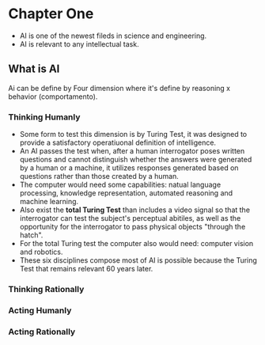 # Chapter One

- AI is one of the newest fileds in science and engineering. 
- AI is relevant to any intellectual task.

## What is AI

Ai can be define by Four dimension where it's define by reasoning x behavior (comportamento).

### Thinking Humanly
  - Some form to test this dimension is by Turing Test, 
  it was designed to provide a satisfactory 
  operatiuonal definition of intelligence.
  - An AI passes the test when, after a human interrogator 
  poses written questions and cannot distinguish whether the 
  answers were generated by a human or a machine, 
  it utilizes responses generated based on questions 
  rather than those created by a human.
  - The computer would need some capabilities: 
  natual language processing, knowledge representation,
  automated reasoning and machine learning. 
  - Also exist the **total Turing Test** than includes a video signal 
  so that the interrogator can test the subject's perceptual abitiles,
  as well as the opportunity for the interrogator to pass 
  physical objects "through the hatch".
  - For the total Turing test the computer also would need: 
  computer vision and robotics. 
  - These six disciplines compose most of AI is possible because 
  the Turing Test that remains relevant 60 years later.

### Thinking Rationally 


### Acting Humanly 
### Acting Rationally
